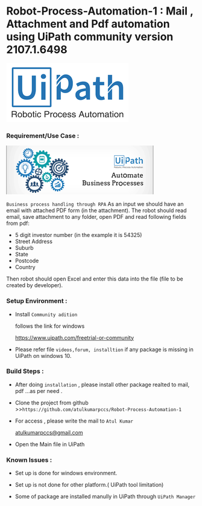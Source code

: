 # Robot-Process-Automation-1 : Mail , Attachment and Pdf automation using UiPath community version 2107.1.6498
![Uipath](https://github.com/atulkumarpccs/Robot-Process-Automation-1/blob/master/Images/Uipath_2.png)


 ### Requirement/Use Case :
 
![UiPath](https://github.com/atulkumarpccs/Robot-Process-Automation-1/blob/master/Images/Uipath_1.png)
 
 
 ```Business process handling through RPA```
As an input we should have an email with attached PDF form (in the attachment). The robot should read email, save attachment to any folder, open PDF and read following fields from pdf:

* 5 digit investor number (in the example it is 54325)
* Street Address
* Suburb
* State
* Postcode
* Country

Then robot should open Excel and enter this data into the file (file to be created by developer). 

 
 ### Setup Environment :
 * Install `Community adition`
 
   follows the link for windows
   
   <https://www.uipath.com/freetrial-or-community>
   
   
 * Please refer file ``videos,forum, installtion`` if any package is missing in UiPath on windows 10. 
   
 ### Build Steps :
 
 * After doing `installation` , please install other package realted to mail, pdf ...as per need .
 
 * Clone the project from github >>``https://github.com/atulkumarpccs/Robot-Process-Automation-1 `` 
 
 * For access , please write the mail to ``Atul Kumar``
 
   <atulkumarpccs@gmail.com>
 
 * Open the Main file  in UiPath 
  
 ### Known Issues :
 
 * Set up is done for windows environment.
 
 * Set  up is not done for other platform.( UiPath tool limitation)
 
 * Some of package are installed manully in UiPath through ``UiPath Manager`` 
 
